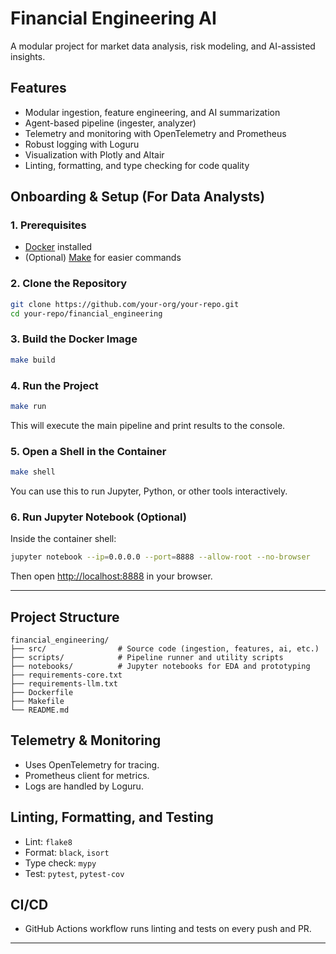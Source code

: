 # Financial Engineering AI

A modular project for market data analysis, risk modeling, and AI-assisted insights.

## Features

- Modular ingestion, feature engineering, and AI summarization
- Agent-based pipeline (ingester, analyzer)
- Telemetry and monitoring with OpenTelemetry and Prometheus
- Robust logging with Loguru
- Visualization with Plotly and Altair
- Linting, formatting, and type checking for code quality

## Onboarding & Setup (For Data Analysts)

### 1. Prerequisites

- [Docker](https://www.docker.com/products/docker-desktop/) installed
- (Optional) [Make](https://www.gnu.org/software/make/) for easier commands

### 2. Clone the Repository

```sh
git clone https://github.com/your-org/your-repo.git
cd your-repo/financial_engineering
```

### 3. Build the Docker Image

```sh
make build
```

### 4. Run the Project

```sh
make run
```

This will execute the main pipeline and print results to the console.

### 5. Open a Shell in the Container

```sh
make shell
```

You can use this to run Jupyter, Python, or other tools interactively.

### 6. Run Jupyter Notebook (Optional)

Inside the container shell:

```sh
jupyter notebook --ip=0.0.0.0 --port=8888 --allow-root --no-browser
```

Then open [http://localhost:8888](http://localhost:8888) in your browser.

---

## Project Structure

```
financial_engineering/
├── src/                # Source code (ingestion, features, ai, etc.)
├── scripts/            # Pipeline runner and utility scripts
├── notebooks/          # Jupyter notebooks for EDA and prototyping
├── requirements-core.txt
├── requirements-llm.txt
├── Dockerfile
├── Makefile
└── README.md
```

## Telemetry & Monitoring

- Uses OpenTelemetry for tracing.
- Prometheus client for metrics.
- Logs are handled by Loguru.

## Linting, Formatting, and Testing

- Lint: `flake8`
- Format: `black`, `isort`
- Type check: `mypy`
- Test: `pytest`, `pytest-cov`

## CI/CD

- GitHub Actions workflow runs linting and tests on every push and PR.

---